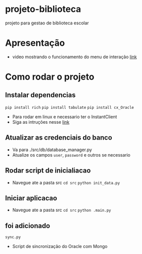 # projeto-biblioteca
projeto para gestao de biblioteca escolar

#  Apresentação
- video mostrando o funcionamento do  menu de interação [link](https://youtu.be/SXoPBNDqKxA)

# Como rodar o projeto

## Instalar dependencias

`pip install rich`
`pip install tabulate`
`pip install cx_Oracle`

- Para rodar em linux e necessario ter o InstantClient
- Siga as intruções nesse [link](https://csiandal.medium.com/install-oracle-instant-client-on-ubuntu-4ffc8fdfda08)

## Atualizar as credenciais do banco
- Va para ./src/db/database_manager.py
- Atualize os campos `user`, `password` e outros se necessario

## Rodar script de inicialiacao
- Navegue ate a pasta src 
`cd src`
`python init_data.py`

## Iniciar aplicacao
- Navegue ate a pasta src 
`cd src`
`python .main.py`

## foi adicionado
`sync.py`
- Script de sincronização do Oracle com Mongo

